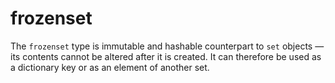# frozenset
The `frozenset` type is immutable and hashable counterpart to `set` objects — its contents cannot be altered after it is created. It can therefore be used as a dictionary key or as an element of another set.